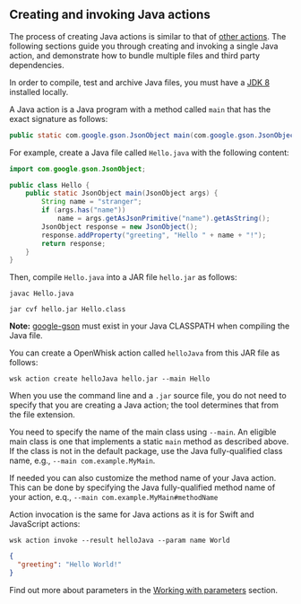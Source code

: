 <!--
#
# Licensed to the Apache Software Foundation (ASF) under one or more
# contributor license agreements.  See the NOTICE file distributed with
# this work for additional information regarding copyright ownership.
# The ASF licenses this file to You under the Apache License, Version 2.0
# (the "License"); you may not use this file except in compliance with
# the License.  You may obtain a copy of the License at
#
#     http://www.apache.org/licenses/LICENSE-2.0
#
# Unless required by applicable law or agreed to in writing, software
# distributed under the License is distributed on an "AS IS" BASIS,
# WITHOUT WARRANTIES OR CONDITIONS OF ANY KIND, either express or implied.
# See the License for the specific language governing permissions and
# limitations under the License.
#
-->

## Creating and invoking Java actions

The process of creating Java actions is similar to that of
[other actions](actions.md#the-basics). The following sections guide you through
creating and invoking a single Java action, and demonstrate how to bundle
multiple files and third party dependencies.

In order to compile, test and archive Java files, you must have a
[JDK 8](http://www.oracle.com/technetwork/java/javase/downloads/index.html)
installed locally.

A Java action is a Java program with a method called `main` that has the exact
signature as follows:

```java
public static com.google.gson.JsonObject main(com.google.gson.JsonObject);
```

For example, create a Java file called `Hello.java` with the following content:

```java
import com.google.gson.JsonObject;

public class Hello {
    public static JsonObject main(JsonObject args) {
        String name = "stranger";
        if (args.has("name"))
            name = args.getAsJsonPrimitive("name").getAsString();
        JsonObject response = new JsonObject();
        response.addProperty("greeting", "Hello " + name + "!");
        return response;
    }
}
```

Then, compile `Hello.java` into a JAR file `hello.jar` as follows:

```
javac Hello.java
```

```
jar cvf hello.jar Hello.class
```

**Note:** [google-gson](https://github.com/google/gson) must exist in your Java
CLASSPATH when compiling the Java file.

You can create a OpenWhisk action called `helloJava` from this JAR file as
follows:

```
wsk action create helloJava hello.jar --main Hello
```

When you use the command line and a `.jar` source file, you do not need to
specify that you are creating a Java action; the tool determines that from the
file extension.

You need to specify the name of the main class using `--main`. An eligible main
class is one that implements a static `main` method as described above. If the
class is not in the default package, use the Java fully-qualified class name,
e.g., `--main com.example.MyMain`.

If needed you can also customize the method name of your Java action. This can
be done by specifying the Java fully-qualified method name of your action, e.q.,
`--main com.example.MyMain#methodName`

Action invocation is the same for Java actions as it is for Swift and JavaScript
actions:

```
wsk action invoke --result helloJava --param name World
```

```json
{
  "greeting": "Hello World!"
}
```

Find out more about parameters in the [Working with parameters](./parameters.md)
section.
